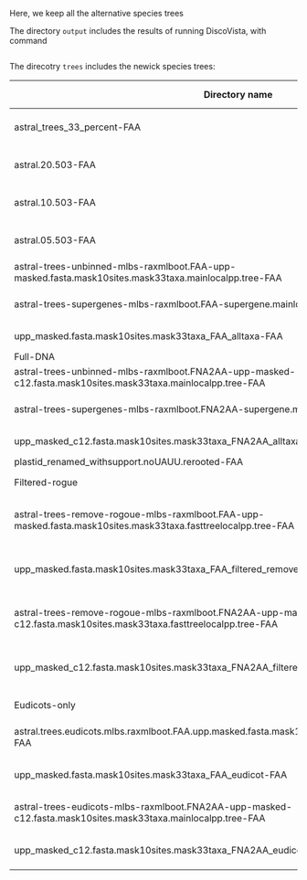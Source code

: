 Here, we keep all the alternative species trees

The directory `output` includes the results of running DiscoVista, with command
~~~~bash
~~~~

The direcotry `trees` includes the newick species trees:


Directory name   |   Tree name
-----------------|-------------------
| astral_trees_33_percent-FAA | ASTRAL-33%-FAA |
| astral.20.503-FAA | ASTRAL-20%-FAA |
| astral.10.503-FAA | ASTRAL-10%-FAA |
| astral.05.503-FAA | ASTRAL-05%-FAA |
| astral-trees-unbinned-mlbs-raxmlboot.FAA-upp-masked.fasta.mask10sites.mask33taxa.mainlocalpp.tree-FAA | ASTRAL-full-FAA |
| astral-trees-supergenes-mlbs-raxmlboot.FAA-supergene.mainlocalpp.tree-FAA | ASTRAL-binning-FAA |
| upp_masked.fasta.mask10sites.mask33taxa_FAA_alltaxa-FAA | CAML-FAA |
| Full-DNA | Full-DNA |
| astral-trees-unbinned-mlbs-raxmlboot.FNA2AA-upp-masked-c12.fasta.mask10sites.mask33taxa.mainlocalpp.tree-FAA | ASTRAL-full-C12 |
| astral-trees-supergenes-mlbs-raxmlboot.FNA2AA-supergene.mainlocalpp.tree-FAA | ASTRAL-binning-C12 |
| upp_masked_c12.fasta.mask10sites.mask33taxa_FNA2AA_alltaxa-FAA | CAML-C12 |
| plastid_renamed_withsupport.noUAUU.rerooted-FAA | Plastid |
| Filtered-rogue | Filtered-rogue |
| astral-trees-remove-rogoue-mlbs-raxmlboot.FAA-upp-masked.fasta.mask10sites.mask33taxa.fasttreelocalpp.tree-FAA | ASTRAL-remove-rogue-FAA |
| upp_masked.fasta.mask10sites.mask33taxa_FAA_filtered_remove_rogoue-FAA | CAML-remove-rogue-FAA |
| astral-trees-remove-rogoue-mlbs-raxmlboot.FNA2AA-upp-masked-c12.fasta.mask10sites.mask33taxa.fasttreelocalpp.tree-FAA | ASTRAL-remove-rogue-C12 |
| upp_masked_c12.fasta.mask10sites.mask33taxa_FNA2AA_filtered_remove_rogoue-FAA | CAML-remove-rogue-C12 |
| Eudicots-only | Eudicots-only |
| astral.trees.eudicots.mlbs.raxmlboot.FAA.upp.masked.fasta.mask10sites.mask33taxa.mainlocalpp.tree-FAA | ASTRAL-Eudicots-only-FAA |
| upp_masked.fasta.mask10sites.mask33taxa_FAA_eudicot-FAA | CAML-Eudicots-only-FAA |
| astral-trees-eudicots-mlbs-raxmlboot.FNA2AA-upp-masked-c12.fasta.mask10sites.mask33taxa.mainlocalpp.tree-FAA | ASTRAL-Eudicots-only-C12 |
| upp_masked_c12.fasta.mask10sites.mask33taxa_FNA2AA_eudicot-FAA | CAML-Eudicots-only-C12 |
